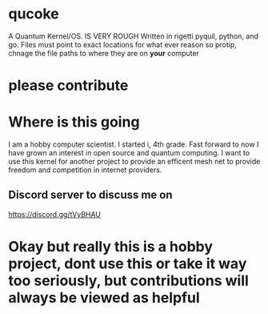 # qucoke
A Quantum Kernel/OS. IS VERY ROUGH
Written in rigetti pyquil, python, and go.
Files must point to exact locations for what ever reason so protip, chnage the file paths to where they are on **your** computer
# please contribute

# Where is this going
I am a hobby computer scientist. I started i, 4th grade. Fast forward to now I have grown an interest in open source and quantum computing. I want to use this kernel for another project to provide an efficent mesh net to provide freedom and competition in internet providers. 

## Discord server to discuss me on
https://discord.gg/tVyBHAU
# Okay but really this is a hobby project, dont use this or take it way too seriously, but contributions will always be viewed as helpful
